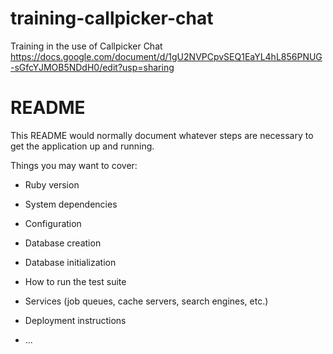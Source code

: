 # training-callpicker-chat
Training in the use of Callpicker Chat
https://docs.google.com/document/d/1gU2NVPCpvSEQ1EaYL4hL856PNUG-sGfcYJMOB5NDdH0/edit?usp=sharing
# README

This README would normally document whatever steps are necessary to get the
application up and running.

Things you may want to cover:

* Ruby version

* System dependencies

* Configuration

* Database creation

* Database initialization

* How to run the test suite

* Services (job queues, cache servers, search engines, etc.)

* Deployment instructions

* ...
